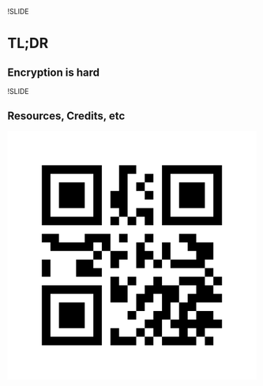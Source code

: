 !SLIDE
# TL;DR #
## Encryption is hard ##

!SLIDE
## Resources, Credits, etc ##

![Resources and credits](rot13.qrcode.png)
